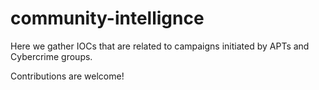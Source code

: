 # community-intellignce

Here we gather IOCs that are related to campaigns initiated by APTs and Cybercrime groups.

Contributions are welcome!
